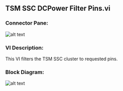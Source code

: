 ## **TSM SSC DCPower Filter Pins.vi**
### Connector Pane:
![alt text](/Instrument%20Control/DCPower/TSM/TSM%20SSC%20DCPower%20Filter%20Pins.vic.png "TSM SSC DCPower Filter Pins.vi connector pane")

### VI Description:
This VI filters the TSM SSC cluster to requested pins.

### Block Diagram:
![alt text](/Instrument%20Control/DCPower/TSM/TSM%20SSC%20DCPower%20Filter%20Pins.vid.png "TSM SSC DCPower Filter Pins.vi block diagram")
